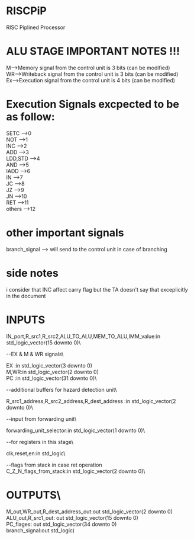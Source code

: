 # RISCPiP
RISC Piplined Processor
# ALU STAGE IMPORTANT NOTES !!! 
M-->Memory signal from the control unit is 3 bits (can be modified)\
WR-->Writeback signal from the control unit is 3 bits (can be modified)\
Ex-->Execution signal from the control unit is 4 bits (can be modified)
# Execution Signals excpected to be as follow:
SETC     -->0\
NOT      -->1\
INC      -->2\
ADD      -->3\
LDD,STD  -->4\
AND      -->5\
IADD     -->6\
IN       -->7\
JC       -->8\
JZ       -->9\
JN       -->10\
RET      -->11\
others   -->12

# other important signals
branch_signal --> will send to the control unit in case of branching

# side notes
i consider that INC affect carry flag but the TA doesn't say that exceplicitly in the document 
# INPUTS
IN_port,R_src1,R_src2,ALU_TO_ALU,MEM_TO_ALU,IMM_value:in std_logic_vector(15 downto 0)\

--EX & M & WR signals\

EX :in std_logic_vector(3 downto 0)\
M,WR:in std_logic_vector(2 downto 0)\
PC :in std_logic_vector(31 downto 0)\

--additional buffers for hazard detection unit\

R_src1_address,R_src2_address,R_dest_address :in std_logic_vector(2 downto 0)\

--input from forwarding unit\

forwarding_unit_selector:in std_logic_vector(1 downto 0)\

--for registers in this stage\

clk,reset,en:in std_logic\

--flags from stack in case ret operation \
C_Z_N_flags_from_stack:in std_logic_vector(2 downto 0)\

# OUTPUTS\

M_out,WR_out,R_dest_address_out:out std_logic_vector(2 downto 0)\
ALU_out,R_src1_out: out std_logic_vector(15 downto 0)\
PC_flages: out std_logic_vector(34 downto 0)\
branch_signal:out std_logic)






